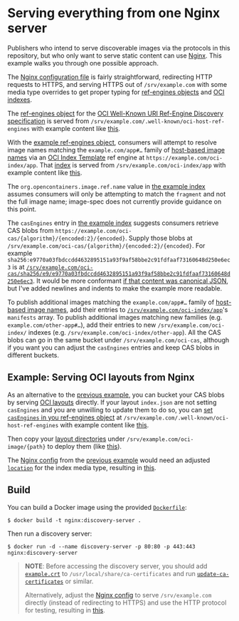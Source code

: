 # Serving everything from one Nginx server

Publishers who intend to serve discoverable images via the protocols in this repository, but who only want to serve static content can use [Nginx][].
This example walks you through one possible approach.

The [Nginx configuration file](nginx.conf) is fairly straightforward, redirecting HTTP requests to HTTPS, and serving HTTPS out of `/srv/example.com` with some media type overrides to get proper typing for [ref-engines objects](../../xdg-ref-engine-discovery.md#ref-engines-objects) and [OCI indexes][index].

The [ref-engines object](../../xdg-ref-engine-discovery.md#ref-engines-objects) for the [OCI Well-Known URI Ref-Engine Discovery specification](../../well-known-uri-ref-engine-discovery.md) is served from `/srv/example.com/.well-known/oci-host-ref-engines` with example content like [this](example.com/.well-known/oci-host-ref-engines).

With the [example ref-engines object](example.com/.well-known/oci-host-ref-engines), consumers will attempt to resolve image names matching the `example.com/app#…` family of [host-based image names](../../host-based-image-names.md) via an [OCI Index Template](../../index-template.md) ref engine at `https://example.com/oci-index/app`.
That [index][] is served from `/srv/example.com/oci-index/app` with example content like [this](example.com/oci-index/app).

The `org.opencontainers.image.ref.name` value in [the example index](example.com/oci-index/app) assumes consumers will only be attempting to match the `fragment` and not the full image name; image-spec does not currently provide guidance on this point.

The `casEngines` entry in [the example index](example.com/oci-index/app) suggests consumers retrieve CAS blobs from `https://example.com/oci-cas/{algorithm}/{encoded:2}/{encoded}`.
Supply those blobs at `/srv/example.com/oci-cas/{algorithm}/{encoded:2}/{encoded}`.
For example `sha256:e9770a03fbdccdd4632895151a93f9af58bbe2c91fdfaaf73160648d250e6ec3` is at [`/srv/example.com/oci-cas/sha256/e9/e9770a03fbdccdd4632895151a93f9af58bbe2c91fdfaaf73160648d250e6ec3`](example.com/oci-cas/sha256/e9/e9770a03fbdccdd4632895151a93f9af58bbe2c91fdfaaf73160648d250e6ec3).
It would be more conformant [if that content was canonical JSON][image-spec-canonical-json], but I've added newlines and indents to make the example more readable.

To publish additional images matching the `example.com/app#…` family of [host-based image names](../../host-based-image-names.md), add their entries to [`/srv/example.com/oci-index/app`](example.com/oci-index/app)'s `manifests` array.
To publish additional images matching new families (e.g. `example.com/other-app#…`), add their entries to new `/srv/example.com/oci-index/` indexes (e.g. `/srv/example.com/oci-index/other-app`).
All the CAS blobs can go in the same bucket under `/srv/example.com/oci-cas`, although if you want you can adjust the `casEngines` entries and keep CAS blobs in different buckets.

## Example: Serving OCI layouts from Nginx

As an alternative to the [previous example](#serving-everything-from-one-nginx-server), you can bucket your CAS blobs by serving [OCI layouts][layout] directly.
If your layout `index.json` are not setting `casEngines` and you are unwilling to update them to do so, you can [set `casEngines` in you ref-engines object](../../xdg-ref-engine-discovery.md#ref-engines-objects) at `/srv/example.com/.well-known/oci-host-ref-engines` with example content like [this](layouts/example.com/.well-known/oci-host-ref-engines).

Then copy your [layout directories][layout] under `/srv/example.com/oci-image/{path}` to deploy them (like [this](layouts/example.com/oci-image)).

The [Nginx config](nginx.conf) from the [previous example](#serving-everything-from-one-nginx-server) would need an adjusted [`location`][location] for the index media type, resulting in [this](layouts/nginx.conf).

## Build

You can build a Docker image using the provided [`Dockerfile`](Dockerfile):

```
$ docker build -t nginx:discovery-server .
```

Then run a discovery server:

```
$ docker run -d --name discovery-server -p 80:80 -p 443:443 nginx:discovery-server
```

> **NOTE**: Before accessing the discovery server, you should add [`example.crt`](ssl/example.com/example.crt) to `/usr/local/share/ca-certificates` and run [`update-ca-certificates`][update-ca-certificates.8] or similar.
>
> Alternatively, adjust the [Nginx config](nginx.conf) to serve `/srv/example.com` directly (instead of redirecting to HTTPS) and use the HTTP protocol for testing, resulting in [this](nginx-http.conf).

[image-spec-canonical-json]: https://github.com/opencontainers/image-spec/blob/v1.0.0/considerations.md#json
[index]: https://github.com/opencontainers/image-spec/blob/v1.0.0/image-index.md
[layout]: https://github.com/opencontainers/image-spec/blob/v1.0.0/image-layout.md
[location]: http://nginx.org/en/docs/http/ngx_http_core_module.html#location
[Nginx]: https://nginx.org/
[update-ca-certificates.8]: https://manpages.debian.org/stretch/ca-certificates/update-ca-certificates.8.en.html

